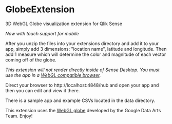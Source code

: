 GlobeExtension
===============
3D WebGL Globe visualization extension for Qlik Sense

*Now with touch support for mobile*

After you unzip the files into your extensions directory and add it to your app, simply add 3 dimensions: "location name", latitude and longitude. Then add 1 measure which will determine the color and magnitude of each vector coming off of the globe.

*This extension will not render directly inside of Sense Desktop. You must use the app in a [WebGL compatible browser](http://en.wikipedia.org/wiki/WebGL#Desktop_browsers).* 

Direct your browser to http://localhost:4848/hub and open your app and then you can edit and view it there.

There is a sample app and example CSVs located in the data directory.

This extension uses the [WebGL globe](http://www.chromeexperiments.com/globe) developed by the Google Data Arts Team. Enjoy!
